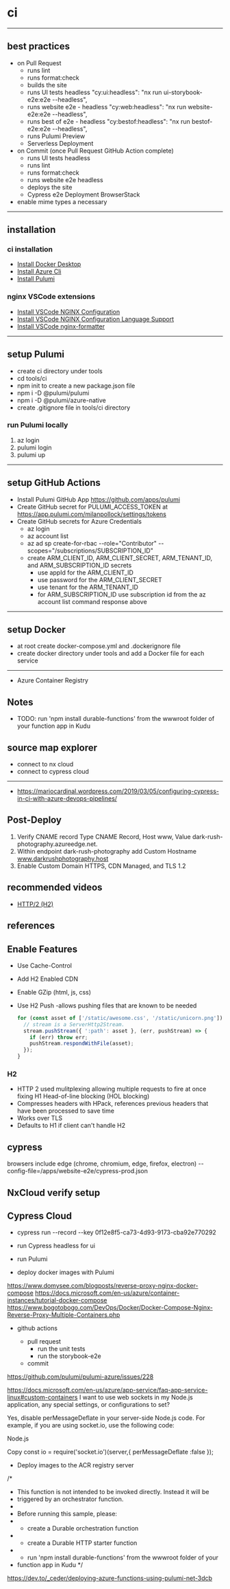 # ci

---

## best practices

- on Pull Request
  - runs lint
  - runs format:check
  - builds the site
  - runs UI tests headless
    "cy:ui:headless": "nx run ui-storybook-e2e:e2e --headless",
  - runs website e2e - headless
    "cy:web:headless": "nx run website-e2e:e2e --headless",
  - runs best of e2e - headless
    "cy:bestof:headless": "nx run bestof-e2e:e2e --headless",
  - runs Pulumi Preview
  - Serverless Deployment
- on Commit (once Pull Request GitHub Action complete)
  - runs UI tests headless
  - runs lint
  - runs format:check
  - runs website e2e headless
  - deploys the site
  - Cypress e2e Deployment BrowserStack
- enable mime types a necessary

---

## installation

### ci installation

- [Install Docker Desktop](https://docs.docker.com/desktop/#download-and-install)
- [Install Azure Cli](https://docs.microsoft.com/en-us/cli/azure/install-azure-cli-windows?tabs=azure-cli)
- [Install Pulumi](https://www.pulumi.com/docs/get-started/install/)

### nginx VSCode extensions

- [Install VSCode NGINX Configuration](https://marketplace.visualstudio.com/items?itemName=william-voyek.vscode-nginx)
- [Install VSCode NGINX Configuration Language Support](https://marketplace.visualstudio.com/items?itemName=ahmadalli.vscode-nginx-conf)
- [Install VSCode nginx-formatter](https://marketplace.visualstudio.com/items?itemName=raynigon.nginx-formatter)

---

## setup Pulumi

- create ci directory under tools
- cd tools/ci
- npm init to create a new package.json file
- npm i -D @pulumi/pulumi
- npm i -D @pulumi/azure-native
- create .gitignore file in tools/ci directory

### run Pulumi locally

1. az login
2. pulumi login
3. pulumi up

---

## setup GitHub Actions

- Install Pulumi GitHub App <https://github.com/apps/pulumi>
- Create GitHub secret for PULUMI_ACCESS_TOKEN at <https://app.pulumi.com/milanpollock/settings/tokens>
- Create GitHub secrets for Azure Credentials
  - az login
  - az account list
  - az ad sp create-for-rbac --role="Contributor" --scopes="/subscriptions/SUBSCRIPTION_ID"
  - create ARM_CLIENT_ID, ARM_CLIENT_SECRET, ARM_TENANT_ID, and ARM_SUBSCRIPTION_ID secrets
    - use appId for the ARM_CLIENT_ID
    - use password for the ARM_CLIENT_SECRET
    - use tenant for the ARM_TENANT_ID
    - for ARM_SUBSCRIPTION_ID use subscription id from the az account list command response above

---

## setup Docker

- at root create docker-compose.yml and .dockerignore file
- create docker directory under tools and add a Docker file for each service

---

- Azure Container Registry

## Notes

- TODO: run 'npm install durable-functions' from the wwwroot folder of your function app in Kudu

## source map explorer

- connect to nx cloud
- connect to cypress cloud

---

- <https://mariocardinal.wordpress.com/2019/03/05/configuring-cypress-in-ci-with-azure-devops-pipelines/>

## Post-Deploy

1. Verify CNAME record Type CNAME Record, Host www, Value dark-rush-photography.azureedge.net.
2. Within endpoint dark-rush-photography add Custom Hostname www.darkrushphotography.host
3. Enable Custom Domain HTTPS, CDN Managed, and TLS 1.2

## recommended videos

- [HTTP/2 (H2)](https://www.youtube.com/watch?v=r5oT_2ndjms)

## references

## Enable Features

- Use Cache-Control
- Add H2 Enabled CDN
- Enable GZip (html, js, css)
- Use H2 Push -allows pushing files that are known to be needed

  ```js
  for (const asset of ['/static/awesome.css', '/static/unicorn.png']) {
    // stream is a ServerHttp2Stream.
    stream.pushStream({ ':path': asset }, (err, pushStream) => {
      if (err) throw err;
      pushStream.respondWithFile(asset);
    });
  }
  ```

### H2

- HTTP 2 used mulitplexing allowing multiple requests to fire at once fixing H1 Head-of-line blocking (HOL blocking)
- Compresses headers with HPack, references previous headers that have been processed to save time
- Works over TLS
- Defaults to H1 if client can't handle H2

## cypress

browsers include edge (chrome, chromium, edge, firefox, electron)
--config-file=/apps/website-e2e/cypress-prod.json

## NxCloud verify setup

## Cypress Cloud

- cypress run --record --key 0f12e8f5-ca73-4d93-9173-cba92e770292

- run Cypress headless for ui
- run Pulumi

- deploy docker images with Pulumi

https://www.domysee.com/blogposts/reverse-proxy-nginx-docker-compose
https://docs.microsoft.com/en-us/azure/container-instances/tutorial-docker-compose
https://www.bogotobogo.com/DevOps/Docker/Docker-Compose-Nginx-Reverse-Proxy-Multiple-Containers.php

- github actions

  - pull request
    - run the unit tests
    - run the storybook-e2e
  - commit

https://github.com/pulumi/pulumi-azure/issues/228

https://docs.microsoft.com/en-us/azure/app-service/faq-app-service-linux#custom-containers
I want to use web sockets in my Node.js application, any special settings, or configurations to set?

Yes, disable perMessageDeflate in your server-side Node.js code. For example, if you are using socket.io, use the following code:

Node.js

Copy
const io = require('socket.io')(server,{
perMessageDeflate :false
});

- Deploy images to the ACR registry server

/\*

- This function is not intended to be invoked directly. Instead it will be
- triggered by an orchestrator function.
-
- Before running this sample, please:
- - create a Durable orchestration function
- - create a Durable HTTP starter function
- - run 'npm install durable-functions' from the wwwroot folder of your
- function app in Kudu
  \*/

https://dev.to/_ceder/deploying-azure-functions-using-pulumi-net-3dcb
